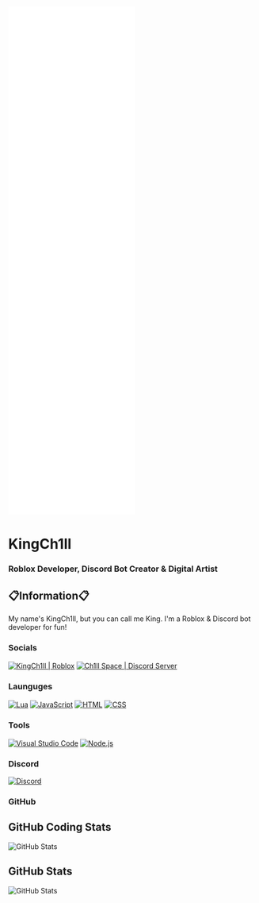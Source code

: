 ![Metrics](https://github.com/kingch1ll/kingch1ll/blob/kingch1ll/github-metrics.svg)

# KingCh1ll
### Roblox Developer, Discord Bot Creator & Digital Artist

## 📋Information📋
My name's KingCh1ll, but you can call me King. I'm a Roblox & Discord bot developer for fun!

### Socials
[<img align="center" alt="KingCh1ll | Roblox" width="22px" src="https://user-images.githubusercontent.com/77991729/109535595-c0950800-7a8a-11eb-923c-e08945948f99.png"/>][roblox]
[<img align="center" alt="Ch1ll Space | Discord Server" width="22px" src="https://user-images.githubusercontent.com/77991729/106045706-4d752c00-60af-11eb-9180-4a1676fe19bd.png"/>][discord]

### Launguges
[<img align="center" alt="Lua" width="26px" src="https://imgur.com/RjTCw2o.png"/>][Lua]
[<img align="center" alt="JavaScript" width="26px" src="https://imgur.com/DNiq8hB.png"/>][JavaScript]
[<img align="center" alt="HTML" width="26px" src="https://imgur.com/Nc0oKz7.png"/>][HTML]
[<img align="center" alt="CSS" width="26px" src="https://imgur.com/UgM2YbN.png"/>][CSS]

### Tools
[<img align="center" alt="Visual Studio Code" width="26px" src="https://imgur.com/mJp7Ln1.png"/>][VSC]
[<img align="center" alt="Node.js" width="26px" src="https://imgur.com/KCPEbBw.png"/>][VSC]

### Discord
[![Discord](https://discord.c99.nl/widget/theme-2/571811686617710592.png)][DiscordBio]

### GitHub
## GitHub Coding Stats
![GitHub Stats](https://github-readme-stats.vercel.app/api?username=KingCh1ll&show_icons=true&count_private=true&theme=algolia)

## GitHub Stats
![GitHub Stats](https://github-readme-stats.vercel.app/api/top-langs/?username=KingCh1ll&layout=compact)

<!-- Varibles -->
[discord]: https://discord.gg/5DzTfHs7dy
[roblox]: https://roblox.com/users/434248250/profile

[Lua]: https://en.wikipedia.org/wiki/Lua_(programming_language)
[JavaScript]: https://en.wikipedia.org/wiki/JavaScript
[HTML]: https://en.wikipedia.org/wiki/HTML5
[CSS]: https://en.wikipedia.org/wiki/Cascading_Style_Sheets

[VSC]: https://code.visualstudio.com

[DiscordBIO]: https://discord.bio/p/KingCh1ll
